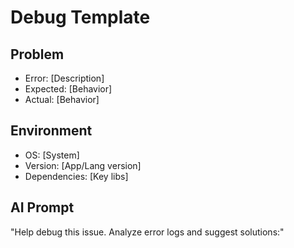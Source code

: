 # Debug Template
## Problem
- Error: [Description]
- Expected: [Behavior]
- Actual: [Behavior]

## Environment
- OS: [System]
- Version: [App/Lang version]
- Dependencies: [Key libs]

## AI Prompt
"Help debug this issue. Analyze error logs and suggest solutions:"
